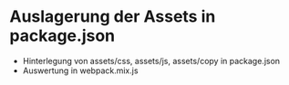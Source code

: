 # Auslagerung der Assets in package.json
* Hinterlegung von assets/css, assets/js, assets/copy in package.json
* Auswertung in webpack.mix.js